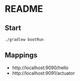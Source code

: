 # README

## Start
    ./gradlew bootRun

## Mappings
- http://localhost:9090/hello
- http://localhost:9091/actuator

